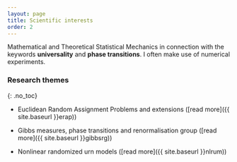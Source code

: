 ```yaml
---
layout: page
title: Scientific interests
order: 2
---
```



Mathematical and Theoretical Statistical Mechanics in connection with the keywords **universality** and **phase transitions**. I often make use of numerical experiments.


### Research themes
{: .no_toc}

- Euclidean Random Assignment Problems and extensions ([read more]({{ site.baseurl }}erap))
- Gibbs measures, phase transitions and renormalisation group ([read more]({{ site.baseurl }}gibbsrg))
- Nonlinear randomized urn models ([read more]({{ site.baseurl }}nlrum))


  <!--Some background on this project can be found [at this ResearchGate project page](https://www.researchgate.net/project/Bipartite-matching-relationship-between-random-and-Euclidean-graphs)
  {: .text-justify}-->


<!--
### Co-authors' webpages

[Dario Benedetto](http://brazil.mat.uniroma1.it/dario/){:target="\_blank"}, [Emanuele Caglioti](https://sites.google.com/site/ecaglioti/Research/a-brief-description){:target="\_blank"}, [Sergio Caracciolo](http://pcteserver.mi.infn.it/~caraccio/){:target="\_blank"}, [Vittorio Erba](https://com){:target="\_blank"}, [Gabriele Sicuro](https://gabrielesicuro.wordpress.com/){:target="\_blank"}, [Andrea Sportiello](https://lipn.univ-paris13.fr/~sportiello/index_eng.html/){:target="\_blank"}
-->


<!-->
<!--
#### Webpages of coauthors
(that I know of ...)

[Sergio Caracciolo](https://google.com/), [Gabriele Sicuro](https://google.com/), [Andrea Sportiello](https://google.com/).
-->
<!--
#### Some motivations

Formally, an ERAP is a linear sum assignment problem[^9] in which the assignment of \\( n \\) objects (the blue points, say) to another set of \\( n \\) objects (the red points, say) minimises a global energy function \\( \mathcal{H}(\pi) \\) which is linear in the contribution of each edge. This choice, coupled with the convexity of the search space, makes the problem simple, and a solution can be found in polynomial time under rather mild conditions[^1]. A configuration of minimal energy can be specified by a permutation \\(\pi^\* \\), which is called the optimal assignment or ground state. In an ERAP, blue and red points are families of i.i.d. random variables drawn from a given probability measure \\( \mu \\) supported on a metric space \\( \mathcal{M} \\) of Hausdorff dimension \\( d_H \\). \\( c_{ij} \\), the \\( ij \\)-th entry of the cost matrix, is a scale invariant function of the \\(d\\)-dimensional Euclidean distance between blue \\(i\\) and red \\(j\\), such as \\( c(x) = \|x \|^p \\) with \\( p \in \mathbb{R} \\). These aspects qualify the ERAP as a prototypical and genuinely finite-dimensional example of a critical (due to having the same number of points of each color), frustrated (due to the Euclidean correlations) and disordered system, in which analytical predictions can be tested by simple numerical explorations (an example of solution to an ERAP at \\(d=2\\) on the unit square is given in the following figure).
{: .text-justify}

<!--
For example, the energy function \\( \mathcal{H}\\) of an ERAP, with the above choice of cost function \\(c\\) depending on \\(p\\), corresponds to the \\(p\\)-Wasserstein distance (to the power \\(p\\)) between the two empirical measures associated to blue and red points. Monge-Kantorovich duality in the continuum, which corresponds to linear programming duality in a discrete setting[^8], corresponds to the physical fact that the ground state energy (which is a sum of non-local terms) can be written as a sum of local quantities, sometimes termed _prices_ or _cavity fields_:
{: .text-justify}

\\[ c_{i\pi^\*(i)}=u_i+v_{\pi^\*(i)} \qquad \forall i=1,\ldots,n \\]

-->
<!--
<div class="tf2d" markdown="block">

![I'm rendering a big image... please wait: depending on the speed of your connection this may take a while.]({{ site.url }}/assets/size50002d.png){:width="100%"}

</div>

<p class="message"><i class="fa fa-info-circle fa-fw" aria-hidden="true"></i>Instance of an ERAP in the unit square with the uniform measure. Here, the n=5000 blue and red points are not shown for clarity, and p=1, so that arrows connecting optimally matched points do not cross. Each arrow has been assigned a color to emphasize its contribution to the ground state energy (colorbar). This image can be downloaded <a href="assets/size50002d.png" target="_blank">here</a>. </p>
{: .text-justify}
<br/>

The ERAP is also intimately related to a well-known problem in the calculus of variations, the so-called Monge-Kantorovich problem in optimal transport. Some aspects of this correspondence can be at least traced back to the work of Leonid Kantorovich, recipient of the Nobel Prize in Economics in 1975 for his work on the optimal allocation of resources and one of the ``founding fathers'' of optimal transport[^8]. Moreover, like any assignment problem, the ERAP can also be interpreted in terms of the optimal strategy in a certain zero-sum, two player non-cooperative game[^15]. It is interesting to notice that within this context results based on physical arguments [^5][^11][^12] have been proven rigorously much later[^6][^13][^14], and often raised new and challenging questions.
{: .text-justify}

We have started a program of investigations of the ERAP combining analytical and numerical methods (see the [publications](/publications) page for some relevant references).
Further details on the ERAP and other stochastic combinatorial optimisation problems may be found at this [ResearchGate project page](https://www.researchgate.net/project/Bipartite-matching-relationship-between-random-and-Euclidean-graphs).
{: .text-justify}


**(Essential) references**

[^1]:
    Kuhn, H. W. (1955), _The Hungarian method for the assignment problem_. Naval Research Logistics, 2: 83–97. [doi:10.1002/nav.3800020109](http://onlinelibrary.wiley.com/doi/10.1002/nav.3800020109/abstract){:target="_blank"}

[^2]:
    McCann, R. J. (1999). _Exact solutions to the transportation problem on the line_. Proceedings of the Royal Society of London. Series A: Mathematical, Physical and Engineering Sciences, 455(1984), 1341–1380. [doi:10.1098/rspa.1999.0364](https://doi.org/10.1098/rspa.1999.0364){:target="_blank"}

[^3]:
    Orland, H., & Zee, A. (2002). _RNA folding and large N matrix theory_. Nuclear Physics B, 620(3), 456–476. [doi:10.1016/S0550-3213(01)00522-3](https://doi.org/10.1016/S0550-3213(01)00522-3){:target="_blank"}

[^4]:
    Shah, D., Giaccone, P., & Prabhakar, B. (2001). _An efficient randomized algorithm for input-queued switch scheduling_. Proceedings - Symposium on the High Performance Interconnects, Hot Interconnects.
  [doi:10.1109/HIS.2001.946686](https://doi.org/10.1109/HIS.2001.946686){:target="_blank"}

[^5]:
    Mézard, M., & Parisi, G. (1985), _Replicas and optimization_. Journal de Physique Lettres, 46(17), 771–778. [doi:10.1051/jphyslet:019850046017077100](http://jphyslet.journaldephysique.org/en/articles/jphyslet/abs/1985/17/jphyslet_1985__46_17_771_0/jphyslet_1985__46_17_771_0.html){:target="_blank"}

[^6]:
    Aldous, D. J. (2001). _The ζ(2) limit in the random assignment problem_. Random Structures and Algorithms. [doi:10.1051/10.1002/rsa.1015](https://doi.org/10.1002/rsa.1015){:target="_blank"}


[^7]:
    Talagrand, M. (2004). _Spin Glasses: A Challenge for Mathematicians – Cavity and Mean Field Models_. Springer, 2003.
    [Publisher website](https://www.springer.com/gp/book/9783540003564){:target="_blank"}

[^8]:
    Villani, C. (2009). _Optimal transport, old and new_ (Springer). [doi:10.1007/978-3-540-71050-9](https://doi.org/10.1007/978-3-540-71050-9){:target="_blank"}

[^9]:
    Burkard, R. E., & Çela, E. (1999). _Linear Assignment Problems and Extensions_. In Handbook of Combinatorial Optimization (pp. 75–149). [doi:10.1007/978-1-4757-3023-4_2](https://doi.org/10.1007/978-1-4757-3023-4_2){:target="_blank"}

[^10]:
    Mezard, M., Parisi, G., & Virasoro, M. (1986). _Spin Glass Theory and Beyond_ (World Scientific). [doi:10.1142/0271](https://doi.org/10.1142/0271){:target="_blank"}

[^11]:
    Parisi, G. (1998). _A Conjecture on random bipartite matching_. ArXiv. Retrieved from [ArXiv/cond-mat/9801176](http://arxiv.org/abs/cond-mat/9801176){:target="_blank"}

[^12]:
    Caracciolo, S., Lucibello, C., Parisi, G., & Sicuro, G. (2014). _Scaling hypothesis for the Euclidean bipartite matching problem_. Physical Review E, 90(1), 012118.[doi:10.1103/PhysRevE.90.012118](https://doi.org/10.1103/PhysRevE.90.012118){:target="_blank"}

[^13]:
    Linusson, S., & Wästlund, J. (2003). _A proof of Parisi’s conjecture on the random assignment problem_. Probab. Theory Relat. Fields, 62(10831001), 1–7. [doi:10.1007/s00440-003-0308-9](https://doi.org/10.1007/s00440-003-0308-9){:target="_blank"}

[^14]:
    Ambrosio, L., Stra, F., & Trevisan, D. (2019). _A PDE approach to a 2-dimensional matching problem_. Probability Theory and Related Fields. [doi:10.1007/s00440-018-0837-x](https://doi.org/10.1007/s00440-018-0837-x)

[^15]:
    von Neumann, J. (1953). _1. A Certain Zero-sum Two-person Game Equivalent to the Optimal Assignment Problem_. In H. W. Kuhn & A. W. Tucker (Eds.), Contributions to the Theory of Games (AM-28), Volume II (pp. 5–12). [doi:10.1515/9781400881970-002](https://doi.org/10.1515/9781400881970-002)

-->
